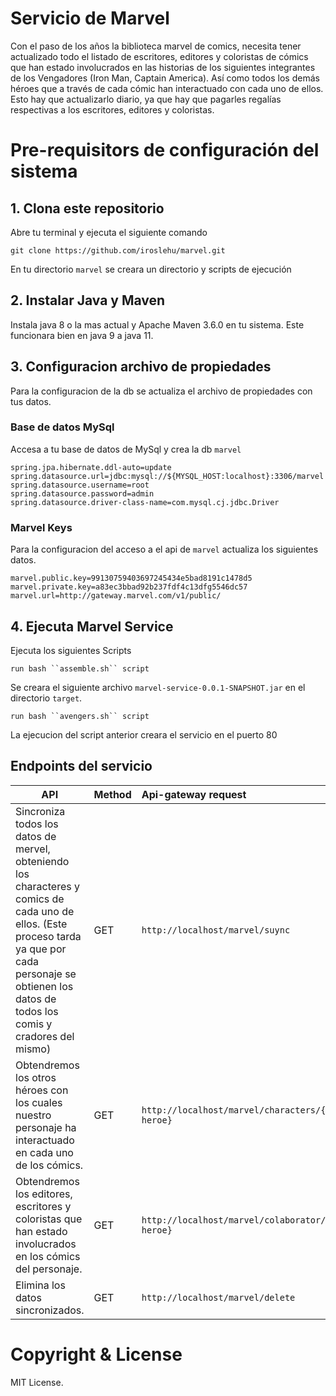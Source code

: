 # Servicio de Marvel
Con el paso de los años la biblioteca marvel de comics, necesita tener actualizado
todo el listado de escritores, editores y coloristas de cómics que han estado
involucrados en las historias de los siguientes integrantes de los Vengadores (Iron
Man, Captain America). Así como todos los demás héroes que a través de cada
cómic han interactuado con cada uno de ellos. Esto hay que actualizarlo diario, ya
que hay que pagarles regalías respectivas a los escritores, editores y coloristas.

# Pre-requisitors de configuración del sistema
## 1. Clona este repositorio
Abre tu terminal y ejecuta el siguiente comando
````
git clone https://github.com/iroslehu/marvel.git
````
En tu directorio ``marvel`` se creara un directorio y scripts de ejecución

## 2. Instalar Java y Maven
Instala java 8 o la mas actual y Apache Maven 3.6.0 en tu sistema.
Este funcionara bien en java 9 a java 11.

## 3. Configuracion archivo de propiedades
Para la configuracion de la db se actualiza el archivo de propiedades con tus datos. 

### Base de datos MySql
Accesa a tu base de datos de MySql y crea la db `marvel`
````
spring.jpa.hibernate.ddl-auto=update
spring.datasource.url=jdbc:mysql://${MYSQL_HOST:localhost}:3306/marvel
spring.datasource.username=root
spring.datasource.password=admin
spring.datasource.driver-class-name=com.mysql.cj.jdbc.Driver
````

### Marvel Keys
Para la configuracion del acceso a el api de `marvel` actualiza los siguientes datos.
````
marvel.public.key=99130759403697245434e5bad8191c1478d5
marvel.private.key=a83ec3bbad92b237fdf4c13dfg5546dc57
marvel.url=http://gateway.marvel.com/v1/public/
````


## 4. Ejecuta Marvel Service
Ejecuta los siguientes Scripts
````
run bash ``assemble.sh`` script
````
Se creara el siguiente archivo ``marvel-service-0.0.1-SNAPSHOT.jar`` en el directorio ``target``. 
````
run bash ``avengers.sh`` script
````
La ejecucion del script anterior creara el servicio en el puerto 80

## Endpoints del servicio

| API                                                                                                        | Method | Api-gateway request                                 |
|------------------------------------------------------------------------------------------------------------|:-------|:----------------------------------------------------|
|Sincroniza todos los datos de mervel, obteniendo los characteres y comics de cada uno de ellos. (Este proceso tarda ya que por cada personaje se obtienen los datos de todos los comis y cradores del mismo)            |GET     |``http://localhost/marvel/suync``                    |
|Obtendremos los otros héroes con los cuales nuestro personaje ha interactuado en cada uno de los cómics.    |GET     |``http://localhost/marvel/characters/{super heroe}`` |   
|Obtendremos los editores, escritores y coloristas que han estado involucrados en los cómics del personaje.  |GET     |``http://localhost/marvel/colaborator/{super heroe}``| 
|Elimina los datos sincronizados.  |GET     |``http://localhost/marvel/delete``| 

# Copyright & License

MIT License.
